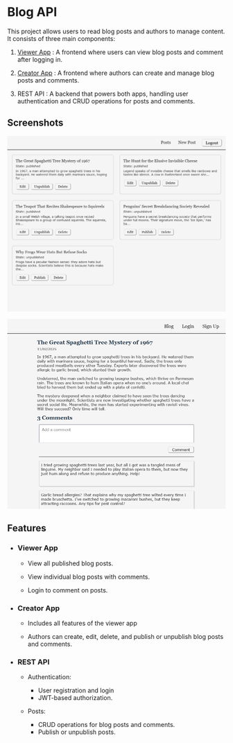 # Blog API

This project allows users to read blog posts and authors to manage content. It consists of three main components:

1. [Viewer App](https://blog-api-viewer-app.netlify.app/) : A frontend where users can view blog posts and comment after logging in.

2. [Creator App](https://blog-api-creator-app.netlify.app/) : A frontend where authors can create and manage blog posts and comments.

3. REST API : A backend that powers both apps, handling user authentication and CRUD operations for posts and comments.

## Screenshots

![creator app homepage](./screenshot2.png)

![a blog post](./screenshot.png)

## Features

- ### Viewer App

  - View all published blog posts.

  - View individual blog posts with comments.

  - Login to comment on posts.

- ### Creator App

  - Includes all features of the viewer app

  - Authors can create, edit, delete, and publish or unpublish blog posts and comments.

- ### REST API

  - Authentication:

    - User registration and login
    - JWT-based authorization.

  - Posts:

    - CRUD operations for blog posts and comments.
    - Publish or unpublish posts.
